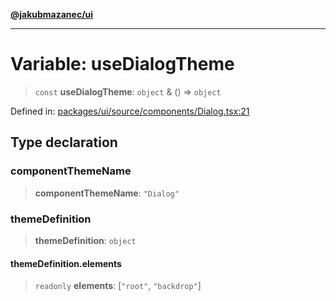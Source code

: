 [**@jakubmazanec/ui**](../README.md)

---

# Variable: useDialogTheme

> `const` **useDialogTheme**: `object` & () => `object`

Defined in:
[packages/ui/source/components/Dialog.tsx:21](https://github.com/jakubmazanec/tools/blob/d956cf350ae3e6bad1df754a19dfbabb088c1451/packages/ui/source/components/Dialog.tsx#L21)

## Type declaration

### componentThemeName

> **componentThemeName**: `"Dialog"`

### themeDefinition

> **themeDefinition**: `object`

#### themeDefinition.elements

> `readonly` **elements**: \[`"root"`, `"backdrop"`\]
